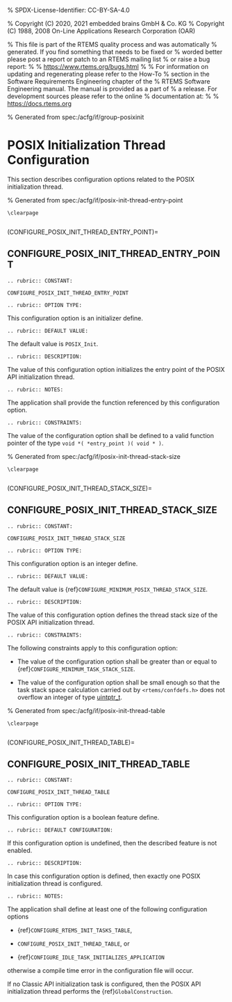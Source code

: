 % SPDX-License-Identifier: CC-BY-SA-4.0

% Copyright (C) 2020, 2021 embedded brains GmbH & Co. KG
% Copyright (C) 1988, 2008 On-Line Applications Research Corporation (OAR)

% This file is part of the RTEMS quality process and was automatically
% generated.  If you find something that needs to be fixed or
% worded better please post a report or patch to an RTEMS mailing list
% or raise a bug report:
%
% https://www.rtems.org/bugs.html
%
% For information on updating and regenerating please refer to the How-To
% section in the Software Requirements Engineering chapter of the
% RTEMS Software Engineering manual.  The manual is provided as a part of
% a release.  For development sources please refer to the online
% documentation at:
%
% https://docs.rtems.org

% Generated from spec:/acfg/if/group-posixinit

# POSIX Initialization Thread Configuration

This section describes configuration options related to the POSIX
initialization thread.

% Generated from spec:/acfg/if/posix-init-thread-entry-point

```{raw} latex
\clearpage
```

```{index} CONFIGURE_POSIX_INIT_THREAD_ENTRY_POINT
```

(CONFIGURE_POSIX_INIT_THREAD_ENTRY_POINT)=

## CONFIGURE_POSIX_INIT_THREAD_ENTRY_POINT

```{eval-rst}
.. rubric:: CONSTANT:
```

`CONFIGURE_POSIX_INIT_THREAD_ENTRY_POINT`

```{eval-rst}
.. rubric:: OPTION TYPE:
```

This configuration option is an initializer define.

```{eval-rst}
.. rubric:: DEFAULT VALUE:
```

The default value is `POSIX_Init`.

```{eval-rst}
.. rubric:: DESCRIPTION:
```

The value of this configuration option initializes the entry point of the POSIX
API initialization thread.

```{eval-rst}
.. rubric:: NOTES:
```

The application shall provide the function referenced by this configuration
option.

```{eval-rst}
.. rubric:: CONSTRAINTS:
```

The value of the configuration option shall be defined to a valid function
pointer of the type `void *( *entry_point )( void * )`.

% Generated from spec:/acfg/if/posix-init-thread-stack-size

```{raw} latex
\clearpage
```

```{index} CONFIGURE_POSIX_INIT_THREAD_STACK_SIZE
```

(CONFIGURE_POSIX_INIT_THREAD_STACK_SIZE)=

## CONFIGURE_POSIX_INIT_THREAD_STACK_SIZE

```{eval-rst}
.. rubric:: CONSTANT:
```

`CONFIGURE_POSIX_INIT_THREAD_STACK_SIZE`

```{eval-rst}
.. rubric:: OPTION TYPE:
```

This configuration option is an integer define.

```{eval-rst}
.. rubric:: DEFAULT VALUE:
```

The default value is {ref}`CONFIGURE_MINIMUM_POSIX_THREAD_STACK_SIZE`.

```{eval-rst}
.. rubric:: DESCRIPTION:
```

The value of this configuration option defines the thread stack size of the
POSIX API initialization thread.

```{eval-rst}
.. rubric:: CONSTRAINTS:
```

The following constraints apply to this configuration option:

- The value of the configuration option shall be greater than or equal to
  {ref}`CONFIGURE_MINIMUM_TASK_STACK_SIZE`.

- The value of the configuration option shall be small enough so that the task
  stack space calculation carried out by `<rtems/confdefs.h>` does not overflow
  an integer of type
  [uintptr_t](https://en.cppreference.com/w/c/types/integer).

% Generated from spec:/acfg/if/posix-init-thread-table

```{raw} latex
\clearpage
```

```{index} CONFIGURE_POSIX_INIT_THREAD_TABLE
```

(CONFIGURE_POSIX_INIT_THREAD_TABLE)=

## CONFIGURE_POSIX_INIT_THREAD_TABLE

```{eval-rst}
.. rubric:: CONSTANT:
```

`CONFIGURE_POSIX_INIT_THREAD_TABLE`

```{eval-rst}
.. rubric:: OPTION TYPE:
```

This configuration option is a boolean feature define.

```{eval-rst}
.. rubric:: DEFAULT CONFIGURATION:
```

If this configuration option is undefined, then the described feature is not
enabled.

```{eval-rst}
.. rubric:: DESCRIPTION:
```

In case this configuration option is defined, then exactly one POSIX
initialization thread is configured.

```{eval-rst}
.. rubric:: NOTES:
```

The application shall define at least one of the following configuration
options

- {ref}`CONFIGURE_RTEMS_INIT_TASKS_TABLE`,

- `CONFIGURE_POSIX_INIT_THREAD_TABLE`, or

- {ref}`CONFIGURE_IDLE_TASK_INITIALIZES_APPLICATION`

otherwise a compile time error in the configuration file will occur.

If no Classic API initialization task is configured, then the POSIX API
initialization thread performs the {ref}`GlobalConstruction`.
